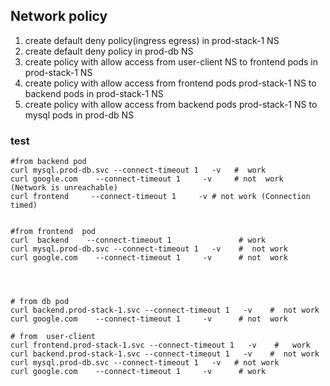 ## Network policy

1. create  default deny policy(ingress egress) in prod-stack-1 NS
2. create default deny policy in prod-db NS
3. create  policy with allow access from user-client  NS  to frontend pods in  prod-stack-1 NS
4. create  policy with allow access from  frontend pods  prod-stack-1 NS  to  backend pods in  prod-stack-1 NS
5. create  policy with allow access from   backend pods   prod-stack-1 NS  to  mysql pods in prod-db  NS


### test

````
#from backend pod
curl mysql.prod-db.svc --connect-timeout 1   -v   #  work
curl google.com    --connect-timeout 1     -v     # not  work   (Network is unreachable)
curl frontend     --connect-timeout 1     -v # not work (Connection timed)


#from frontend  pod
curl  backend    --connect-timeout 1               # work
curl mysql.prod-db.svc --connect-timeout 1   -v    #  not work
curl google.com    --connect-timeout 1     -v      # not  work




# from db pod
curl backend.prod-stack-1.svc --connect-timeout 1   -v    #  not work
curl google.com    --connect-timeout 1     -v      # not  work

# from  user-client
curl frontend.prod-stack-1.svc --connect-timeout 1   -v    #   work
curl backend.prod-stack-1.svc --connect-timeout 1   -v    #  not work
curl mysql.prod-db.svc --connect-timeout 1   -v   # not work
curl google.com    --connect-timeout 1     -v      # work


````

